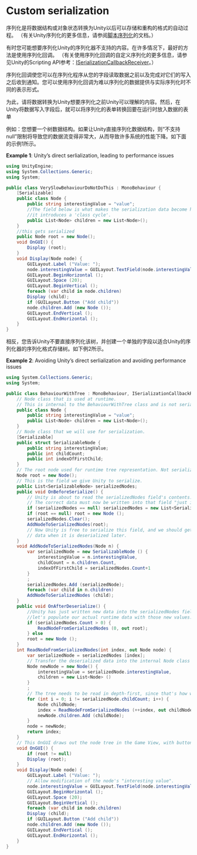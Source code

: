 # Custom serialization
序列化是将数据结构或对象状态转换为Unity以后可以存储和重构的格式的自动过程。 （有关Unity序列化的更多信息，请参阅[脚本序列化](https://docs.unity3d.com/Manual/script-Serialization.html)的文档。）

有时您可能想要序列化Unity的序列化器不支持的内容。在许多情况下，最好的方法是使用序列化回调。 （有关使用序列化回调的自定义序列化的更多信息，请参见Unity的Scripting API参考：[ISerializationCallbackReceiver](https://docs.unity3d.com/ScriptReference/ISerializationCallbackReceiver.html)。）

序列化回调使您可以在序列化程序从您的字段读取数据之前以及完成对它们的写入之后收到通知。您可以使用序列化回调为难以序列化的数据提供与实际序列化时不同的表示形式。

为此，请将数据转换为Unity想要序列化之前Unity可以理解的内容。然后，在Unity将数据写入字段后，就可以将序列化的表单转换回要在运行时放入数据的表单

例如：您想要一个树数据结构。如果让Unity直接序列化数据结构，则“不支持null”限制将导致您的数据流变得非常大，从而导致许多系统的性能下降。如下面的示例1所示。

**Example 1**: Unity’s direct serlialization, leading to performance issues
```cs
using UnityEngine;
using System.Collections.Generic;
using System;

public class VerySlowBehaviourDoNotDoThis : MonoBehaviour {
    [Serializable]
    public class Node {
        public string interestingValue = "value";
        //The field below is what makes the serialization data become huge because
        //it introduces a 'class cycle'.
        public List<Node> children = new List<Node>();
    }
    //this gets serialized
    public Node root = new Node();
    void OnGUI() {
        Display (root);
    }
    void Display(Node node) {
        GUILayout.Label ("Value: ");
        node.interestingValue = GUILayout.TextField(node.interestingValue, GUILayout.Width(200));
        GUILayout.BeginHorizontal ();
        GUILayout.Space (20);
        GUILayout.BeginVertical ();
        foreach (var child in node.children)
        Display (child);
        if (GUILayout.Button ("Add child"))
        node.children.Add (new Node ());
        GUILayout.EndVertical ();
        GUILayout.EndHorizontal ();
    }
}
```
相反，您告诉Unity不要直接序列化该树，并创建一个单独的字段以适合Unity的序列化器的序列化格式存储树。如下例2所示。

**Example 2**: Avoiding Unity’s direct serlialization and avoiding performance issues
```cs
using System.Collections.Generic;
using System;

public class BehaviourWithTree : MonoBehaviour, ISerializationCallbackReceiver {
    // Node class that is used at runtime.
    // This is internal to the BehaviourWithTree class and is not serialized.
    public class Node {
        public string interestingValue = "value";
        public List<Node> children = new List<Node>();
    }
    // Node class that we will use for serialization.
    [Serializable]
    public struct SerializableNode {
        public string interestingValue;
        public int childCount;
        public int indexOfFirstChild;
    }
    // The root node used for runtime tree representation. Not serialized.
    Node root = new Node();
    // This is the field we give Unity to serialize.
    public List<SerializableNode> serializedNodes;
    public void OnBeforeSerialize() {
        // Unity is about to read the serializedNodes field's contents.
        // The correct data must now be written into that field "just in time".
        if (serializedNodes == null) serializedNodes = new List<SerializableNode>();
        if (root == null) root = new Node ();
        serializedNodes.Clear();
        AddNodeToSerializedNodes(root);
        // Now Unity is free to serialize this field, and we should get back the expected 
        // data when it is deserialized later.
    }
    void AddNodeToSerializedNodes(Node n) {
        var serializedNode = new SerializableNode () {
            interestingValue = n.interestingValue,
            childCount = n.children.Count,
            indexOfFirstChild = serializedNodes.Count+1
        }
        ;
        serializedNodes.Add (serializedNode);
        foreach (var child in n.children)
        AddNodeToSerializedNodes (child);
    }
    public void OnAfterDeserialize() {
        //Unity has just written new data into the serializedNodes field.
        //let's populate our actual runtime data with those new values.
        if (serializedNodes.Count > 0) {
            ReadNodeFromSerializedNodes (0, out root);
        } else
        root = new Node ();
    }
    int ReadNodeFromSerializedNodes(int index, out Node node) {
        var serializedNode = serializedNodes [index];
        // Transfer the deserialized data into the internal Node class
        Node newNode = new Node() {
            interestingValue = serializedNode.interestingValue,
            children = new List<Node> ()
        }
        ;
        // The tree needs to be read in depth-first, since that's how we wrote it out.
        for (int i = 0; i != serializedNode.childCount; i++) {
            Node childNode;
            index = ReadNodeFromSerializedNodes (++index, out childNode);
            newNode.children.Add (childNode);
        }
        node = newNode;
        return index;
    }
    // This OnGUI draws out the node tree in the Game View, with buttons to add new nodes as children.
    void OnGUI() {
        if (root != null)
        Display (root);
    }
    void Display(Node node) {
        GUILayout.Label ("Value: ");
        // Allow modification of the node's "interesting value".
        node.interestingValue = GUILayout.TextField(node.interestingValue, GUILayout.Width(200));
        GUILayout.BeginHorizontal ();
        GUILayout.Space (20);
        GUILayout.BeginVertical ();
        foreach (var child in node.children)
        Display (child);
        if (GUILayout.Button ("Add child"))
        node.children.Add (new Node ());
        GUILayout.EndVertical ();
        GUILayout.EndHorizontal ();
    }
}
```
